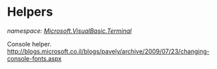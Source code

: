 ﻿
# Helpers
_namespace: [Microsoft.VisualBasic.Terminal](N-Microsoft.VisualBasic.Terminal.md)_

Console helper. http://blogs.microsoft.co.il/blogs/pavely/archive/2009/07/23/changing-console-fonts.aspx




